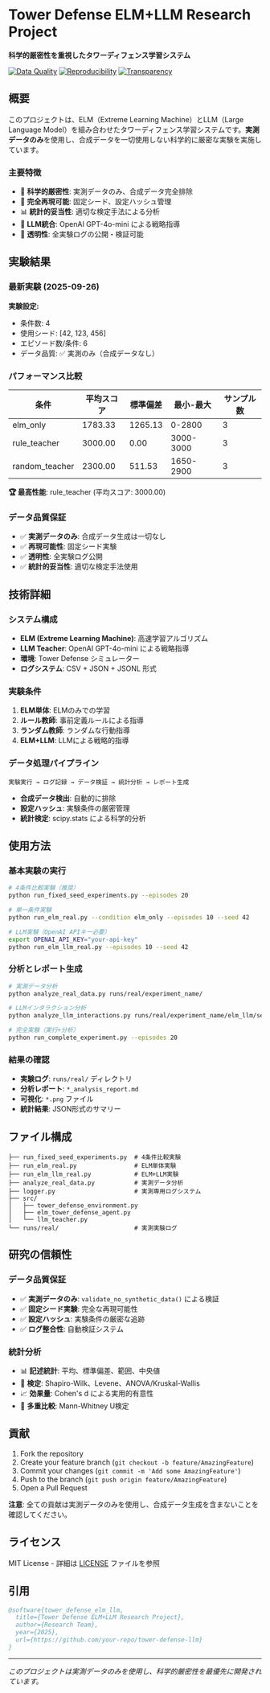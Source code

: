 # Tower Defense ELM+LLM Research Project

**科学的厳密性を重視したタワーディフェンス学習システム**

[![Data Quality](https://img.shields.io/badge/Data-Real%20Only-green)]()
[![Reproducibility](https://img.shields.io/badge/Reproducibility-Fixed%20Seeds-blue)]()
[![Transparency](https://img.shields.io/badge/Transparency-Full%20Logs-orange)]()

## 概要

このプロジェクトは、ELM（Extreme Learning Machine）とLLM（Large Language Model）を組み合わせたタワーディフェンス学習システムです。**実測データのみ**を使用し、合成データを一切使用しない科学的に厳密な実験を実施しています。

### 主要特徴

- 🔬 **科学的厳密性**: 実測データのみ、合成データ完全排除
- 🔄 **完全再現可能**: 固定シード、設定ハッシュ管理
- 📊 **統計的妥当性**: 適切な検定手法による分析
- 🤖 **LLM統合**: OpenAI GPT-4o-mini による戦略指導
- 📝 **透明性**: 全実験ログの公開・検証可能

## 実験結果

### 最新実験 (2025-09-26)

**実験設定:**
- 条件数: 4
- 使用シード: [42, 123, 456]
- エピソード数/条件: 6
- データ品質: ✅ 実測のみ（合成データなし）

### パフォーマンス比較

| 条件 | 平均スコア | 標準偏差 | 最小-最大 | サンプル数 |
|------|------------|----------|-----------|------------|
| elm_only | 1783.33 | 1265.13 | 0-2800 | 3 |
| rule_teacher | 3000.00 | 0.00 | 3000-3000 | 3 |
| random_teacher | 2300.00 | 511.53 | 1650-2900 | 3 |

**🏆 最高性能**: rule_teacher (平均スコア: 3000.00)

### データ品質保証

- ✅ **実測データのみ**: 合成データ生成は一切なし
- ✅ **再現可能性**: 固定シード実験
- ✅ **透明性**: 全実験ログ公開
- ✅ **統計的妥当性**: 適切な検定手法使用



## 技術詳細

### システム構成

- **ELM (Extreme Learning Machine)**: 高速学習アルゴリズム
- **LLM Teacher**: OpenAI GPT-4o-mini による戦略指導
- **環境**: Tower Defense シミュレーター
- **ログシステム**: CSV + JSON + JSONL 形式

### 実験条件

1. **ELM単体**: ELMのみでの学習
2. **ルール教師**: 事前定義ルールによる指導
3. **ランダム教師**: ランダムな行動指導
4. **ELM+LLM**: LLMによる戦略的指導

### データ処理パイプライン

```
実験実行 → ログ記録 → データ検証 → 統計分析 → レポート生成
```

- **合成データ検出**: 自動的に排除
- **設定ハッシュ**: 実験条件の厳密管理
- **統計検定**: scipy.stats による科学的分析

## 使用方法

### 基本実験の実行

```bash
# 4条件比較実験（推奨）
python run_fixed_seed_experiments.py --episodes 20

# 単一条件実験
python run_elm_real.py --condition elm_only --episodes 10 --seed 42

# LLM実験（OpenAI APIキー必要）
export OPENAI_API_KEY="your-api-key"
python run_elm_llm_real.py --episodes 10 --seed 42
```

### 分析とレポート生成

```bash
# 実測データ分析
python analyze_real_data.py runs/real/experiment_name/

# LLMインタラクション分析
python analyze_llm_interactions.py runs/real/experiment_name/elm_llm/seed_42/

# 完全実験（実行+分析）
python run_complete_experiment.py --episodes 20
```

### 結果の確認

- **実験ログ**: `runs/real/` ディレクトリ
- **分析レポート**: `*_analysis_report.md`
- **可視化**: `*.png` ファイル
- **統計結果**: JSON形式のサマリー

## ファイル構成

```
├── run_fixed_seed_experiments.py  # 4条件比較実験
├── run_elm_real.py                # ELM単体実験
├── run_elm_llm_real.py            # ELM+LLM実験
├── analyze_real_data.py           # 実測データ分析
├── logger.py                      # 実測専用ログシステム
├── src/
│   ├── tower_defense_environment.py
│   ├── elm_tower_defense_agent.py
│   └── llm_teacher.py
└── runs/real/                     # 実測実験ログ
```

## 研究の信頼性

### データ品質保証

- ✅ **実測データのみ**: `validate_no_synthetic_data()` による検証
- ✅ **固定シード実験**: 完全な再現可能性
- ✅ **設定ハッシュ**: 実験条件の厳密な追跡
- ✅ **ログ整合性**: 自動検証システム

### 統計分析

- 📊 **記述統計**: 平均、標準偏差、範囲、中央値
- 🧪 **検定**: Shapiro-Wilk、Levene、ANOVA/Kruskal-Wallis
- 📈 **効果量**: Cohen's d による実用的有意性
- 🎯 **多重比較**: Mann-Whitney U検定

## 貢献

1. Fork the repository
2. Create your feature branch (`git checkout -b feature/AmazingFeature`)
3. Commit your changes (`git commit -m 'Add some AmazingFeature'`)
4. Push to the branch (`git push origin feature/AmazingFeature`)
5. Open a Pull Request

**注意**: 全ての貢献は実測データのみを使用し、合成データ生成を含まないことを確認してください。

## ライセンス

MIT License - 詳細は [LICENSE](LICENSE) ファイルを参照

## 引用

```bibtex
@software{tower_defense_elm_llm,
  title={Tower Defense ELM+LLM Research Project},
  author={Research Team},
  year={2025},
  url={https://github.com/your-repo/tower-defense-llm}
}
```

---

*このプロジェクトは実測データのみを使用し、科学的厳密性を最優先に開発されています。*

